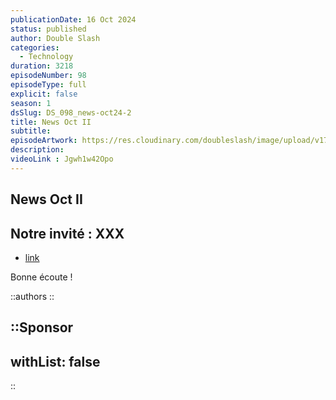 ```yaml
---
publicationDate: 16 Oct 2024
status: published
author: Double Slash
categories:
  - Technology
duration: 3218
episodeNumber: 98
episodeType: full
explicit: false
season: 1
dsSlug: DS_098_news-oct24-2
title: News Oct II
subtitle: 
episodeArtwork: https://res.cloudinary.com/doubleslash/image/upload/v1729068225/episode/ART_96_cqqnbv.png
description: 
videoLink : Jgwh1w42Opo
---
```

## News Oct II

## Notre invité : XXX

- [link](http)

Bonne écoute !

::authors
::

::Sponsor
---
withList: false
---
::
